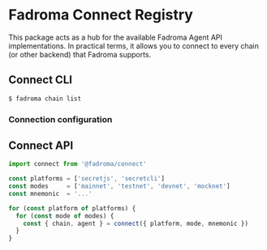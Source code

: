 # Fadroma Connect Registry

This package acts as a hub for the available Fadroma Agent API implementations.
In practical terms, it allows you to connect to every chain (or other backend)
that Fadroma supports.

## Connect CLI

```sh
$ fadroma chain list
```

### Connection configuration

## Connect API

```typescript
import connect from '@fadroma/connect'

const platforms = ['secretjs', 'secretcli']
const modes     = ['mainnet', 'testnet', 'devnet', 'mocknet']
const mnemonic  = '...'

for (const platform of platforms) {
  for (const mode of modes) {
    const { chain, agent } = connect({ platform, mode, mnemonic })
  }
}
```
